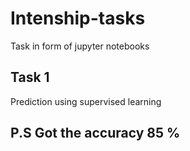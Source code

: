# Intenship-tasks
Task in form of jupyter notebooks

## Task 1
 Prediction using supervised learning
 
## P.S Got the accuracy 85 % 
